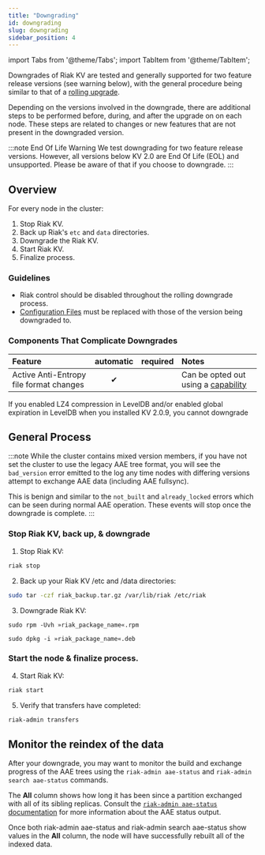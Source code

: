 ```yaml
---
title: "Downgrading"
id: downgrading
slug: downgrading
sidebar_position: 4
---
```


import Tabs from '@theme/Tabs';
import TabItem from '@theme/TabItem';


[rolling upgrade]: ./upgrading/cluster.md

[config ref]: ../configuring/reference.md

[concept aae]: ../learn/concepts/active-anti-entropy.md

[aae status]: ../using/admin/riak-admin.md

Downgrades of Riak KV are tested and generally supported for two feature release versions (see warning below), with the general procedure being similar to that of a [rolling upgrade][rolling upgrade].

Depending on the versions involved in the downgrade, there are additional steps to be performed before, during, and after the upgrade on on each node. These steps are related to changes or new features that are not present in the downgraded version.

:::note End Of Life Warning
We test downgrading for two feature release versions. However, all versions below KV 2.0 are End Of Life (EOL) and unsupported. Please be aware of that if you choose to downgrade.
:::

## Overview

For every node in the cluster:

1. Stop Riak KV.
2. Back up Riak's `etc` and `data` directories.
3. Downgrade the Riak KV.
4. Start Riak KV.
5. Finalize process.

### Guidelines

* Riak control should be disabled throughout the rolling downgrade process.
* [Configuration Files][config ref] must be replaced with those of the version being downgraded to.

### Components That Complicate Downgrades

| Feature                                 | automatic | required | Notes                                                       |
|:----------------------------------------|:---------:|:--------:|:------------------------------------------------------------|
| Active Anti-Entropy file format changes |     ✔     |          | Can be opted out using a [capability](#aae_tree_capability) |

If you enabled LZ4 compression in LevelDB and/or enabled global expiration in LevelDB when you installed KV 2.0.9, you cannot downgrade

## General Process

:::note
While the cluster contains mixed version members, if you have not set the cluster to use the legacy AAE tree format, you will see the `bad_version` error emitted to the log any time nodes with differing versions attempt to exchange AAE data (including AAE fullsync).

This is benign and similar to the `not_built` and `already_locked` errors which can be seen during normal AAE operation. These events will stop once the downgrade is complete.
:::

### Stop Riak KV, back up, & downgrade

1. Stop Riak KV:

```bash
riak stop
```

2. Back up your Riak KV /etc and /data directories:

```bash
sudo tar -czf riak_backup.tar.gz /var/lib/riak /etc/riak
```

3. Downgrade Riak KV:

<Tabs>

<TabItem label="RHEL/CentOS" value="rhel/centos" default>

```RHEL/CentOS
sudo rpm -Uvh »riak_package_name«.rpm
```

</TabItem>

<TabItem label="Ubuntu" value="ubuntu">

```Ubuntu
sudo dpkg -i »riak_package_name«.deb
```

</TabItem>

</Tabs>

### Start the node & finalize process.

4. Start Riak KV:

```bash
riak start
```

5. Verify that transfers have completed:

```bash
riak-admin transfers
```

## Monitor the reindex of the data

After your downgrade, you may want to monitor the build and exchange progress of the AAE trees using the `riak-admin aae-status` and `riak-admin search aae-status` commands.

The **All** column shows how long it has been since a partition exchanged with all of its sibling replicas.  Consult the [`riak-admin aae-status` documentation][aae status] for more information about the AAE status output.

Once both riak-admin aae-status and riak-admin search aae-status show values in the **All** column, the node will have successfully rebuilt all of the indexed data.